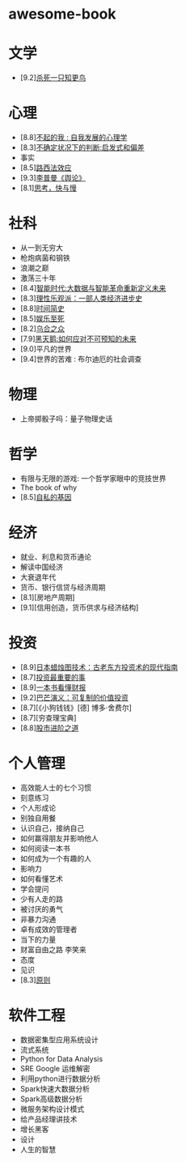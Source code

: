 # awesome-book

# 文学
* [9.2][杀死一只知更鸟](https://book.douban.com/subject/6781808/)

# 心理
* [8.8][不起的我 : 自我发展的心理学](https://book.douban.com/subject/34836531/)
* [8.3][不确定状况下的判断:启发式和偏差](https://book.douban.com/subject/3248694/)
* 事实
* [8.5][路西法效应](https://book.douban.com/subject/4071842/)
* [9.3][李普曼《舆论》](https://book.douban.com/subject/27662713/)
* [8.1][思考，快与慢](https://book.douban.com/subject/10785583/)

# 社科
* 从一到无穷大
* 枪炮病菌和钢铁
* 浪潮之巅
* 激荡三十年
* [8.4][智能时代:大数据与智能革命重新定义未来](https://book.douban.com/subject/26838557/)
* [8.3][理性乐观派：一部人类经济进步史](https://book.douban.com/subject/6913343/)
* [8.8][时间简史](https://book.douban.com/subject/1034282/)
* [8.5][娱乐至死](https://book.douban.com/subject/1062193/)
* [8.2][乌合之众](https://book.douban.com/subject/1012611/)
* [7.9][黑天鹅:如何应对不可预知的未来](https://book.douban.com/subject/6854525/)
* [9.0]平凡的世界
* [9.4]世界的苦难 : 布尔迪厄的社会调查

# 物理
* 上帝掷骰子吗：量子物理史话

# 哲学
* 有限与无限的游戏: 一个哲学家眼中的竞技世界
* The book of why
* [8.5][自私的基因](https://book.douban.com/subject/11445548/)

# 经济
* 就业、利息和货币通论
* 解读中国经济
* 大衰退年代
* 货币、银行信贷与经济周期
* [8.1][房地产周期]
* [9.1][信用创造，货币供求与经济结构]

# 投资
* [8.9][日本蜡烛图技术：古老东方投资术的现代指南](https://book.douban.com/subject/34948750/)
* [8.7][投资最重要的事](https://book.douban.com/subject/10799082/)
* [8.9][一本书看懂财报](https://book.douban.com/subject/25926542/)
* [9.2][巴芒演义：可复制的价值投资](https://book.douban.com/subject/34997313/)
* [8.7][《小狗钱钱》[德] 博多·舍费尔]
* [8.7][穷查理宝典]
* [8.8][股市进阶之道](https://book.douban.com/subject/25829645/)


# 个人管理
* 高效能人士的七个习惯
* 刻意练习
* 个人形成论
* 别独自用餐
* 认识自己，接纳自己
* 如何赢得朋友并影响他人
* 如何阅读一本书
* 如何成为一个有趣的人
* 影响力
* 如何看懂艺术
* 学会提问
* 少有人走的路
* 被讨厌的勇气
* 非暴力沟通
* 卓有成效的管理者
* 当下的力量
* 财富自由之路 李笑来
* 态度
* 见识
* [8.3][原则](https://book.douban.com/subject/27608239/)

# 软件工程
* 数据密集型应用系统设计
* 流式系统
* Python for Data Analysis
* SRE Google 运维解密
* 利用python进行数据分析
* Spark快速大数据分析
* Spark高级数据分析
* 微服务架构设计模式
* 给产品经理讲技术
* 增长黑客
* 设计
* 人生的智慧
